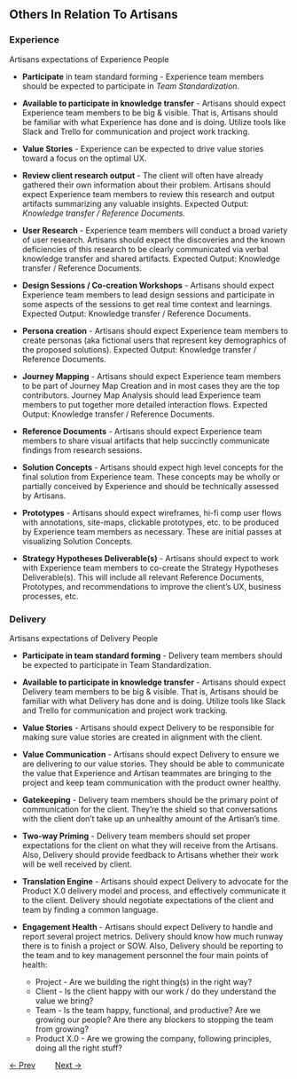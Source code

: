 ## Others In Relation To Artisans

### Experience
Artisans expectations of Experience People


- **Participate** in team standard forming - Experience team members should be expected to participate in *Team Standardization*.


- **Available to participate in knowledge transfer** - Artisans should expect Experience team members to be big & visible. That is, Artisans should be familiar with what Experience has done and is doing. Utilize tools like Slack and Trello for communication and project work tracking. 


- **Value Stories** - Experience can be expected to drive value stories toward a focus on the optimal UX.


- **Review client research output** - The client will often have already gathered their own information about their problem. Artisans should expect Experience team members to review this research and output artifacts summarizing any valuable insights. Expected Output: *Knowledge transfer / Reference Documents*.


- **User Research** - Experience team members will conduct a broad variety of user research. Artisans should expect the discoveries and the known deficiencies of this research to be clearly communicated via verbal knowledge transfer and shared artifacts. Expected Output: Knowledge transfer / Reference Documents.


- **Design Sessions / Co-creation Workshops** - Artisans should expect Experience team members to lead design sessions and participate in some aspects of the sessions to get real time context and learnings. Expected Output: Knowledge transfer / Reference Documents.


- **Persona creation** - Artisans should expect Experience team members to create personas (aka fictional users that represent key demographics of the proposed solutions). Expected Output: Knowledge transfer / Reference Documents.


- **Journey Mapping** - Artisans should expect Experience team members to be part of Journey Map Creation and in most cases they are the top contributors. Journey Map Analysis should lead Experience team members to put together more detailed interaction flows. Expected Output: Knowledge transfer / Reference Documents.


- **Reference Documents** - Artisans should expect Experience team members to share visual artifacts that help succinctly communicate findings from research sessions.


- **Solution Concepts** - Artisans should expect high level concepts for the final solution from Experience team. These concepts may be wholly or partially conceived by Experience and should be technically assessed by Artisans.


- **Prototypes** - Artisans should expect wireframes, hi-fi comp user flows with annotations, site-maps, clickable prototypes, etc. to be produced by Experience team members as necessary. These are initial passes at visualizing Solution Concepts.


- **Strategy Hypotheses Deliverable(s)** - Artisans should expect to work with Experience team members to co-create the Strategy Hypotheses Deliverable(s). This will include all relevant Reference Documents, Prototypes, and recommendations to improve the client’s UX, business processes, etc.

### Delivery
Artisans expectations of Delivery People

- **Participate in team standard forming** - Delivery team members should be expected to participate in Team Standardization.

- **Available to participate in knowledge transfer** - Artisans should expect Delivery team members to be big & visible. That is, Artisans should be familiar with what Delivery has done and is doing. Utilize tools like Slack and Trello for communication and project work tracking.

- **Value Stories** - Artisans should expect Delivery to be responsible for making sure value stories are created in alignment with the client.

- **Value Communication** - Artisans should expect Delivery to ensure we are delivering to our value stories. They should be able to communicate the value that Experience and Artisan teammates are bringing to the project and keep team communication with the product owner healthy.

- **Gatekeeping** - Delivery team members should be the primary point of communication for the client. They’re the shield so that conversations with the client don’t take up an unhealthy amount of the Artisan’s time.


- **Two-way Priming** - Delivery team members should set proper expectations for the client on what they will receive from the Artisans. Also, Delivery should provide feedback to Artisans whether their work will be well received by client.

- **Translation Engine** - Artisans should expect Delivery to advocate for the Product X.0 delivery model and process, and effectively communicate it to the client. Delivery should negotiate expectations of the client and team by finding a common language.

- **Engagement Health** - Artisans should expect Delivery to handle and report several project metrics. Delivery should know how much runway there is to finish a project or SOW. Also, Delivery should be reporting to the team and to key management personnel the four main points of health:
    - Project - Are we building the right thing(s) in the right way?
    - Client - Is the client happy with our work / do they understand the value we bring?
    - Team - Is the team happy, functional, and productive? Are we growing our people? Are there any blockers to stopping the team from growing?
    - Product X.0 - Are we growing the company, following principles, doing all the right stuff?

[&larr; Prev](./ArtisanTasks/TimelineIllustrations.md) &nbsp;&nbsp;&nbsp;&nbsp;&nbsp;&nbsp;&nbsp;&nbsp;[Next &rarr;](./HelpfulConsiderations.md)